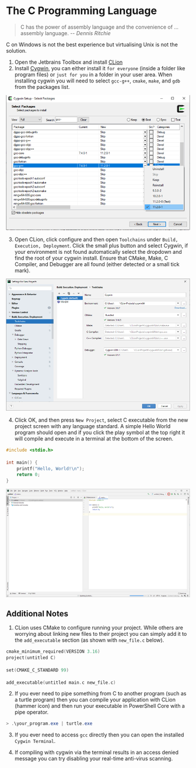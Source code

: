 # The C Programming Language
> C has the power of assembly language and the convenience of … assembly language. -- *Dennis Ritchie*

C on Windows is not the best experience but virtualising Unix is not the solution.

1. Open the Jetbrains Toolbox and install [CLion](https://www.jetbrains.com/clion/)
2. Install [Cygwin](https://cygwin.com/install.html), you can either install it `for everyone` (inside a folder like
program files) or `just for you` in a folder in your user area. When installing cygwin you will need to select 
`gcc-g++`, `cmake`, `make`, and `gdb` from the packages list.

![Cygwin!](../images/windows-cygwin.png)

3. Open CLion, click configure and then open `Toolchains` under `Build, Execution, Deployment`. Click the small plus
button and select Cygwin, if your environment is not found automatically select the dropdown and find the root of
your cygwin install. Ensure that CMake, Make, C Compiler, and Debugger are all found (either detected or a
small tick mark).

![CLion Toolchain!](../images/windows-c-toolchain.png)

4. Click OK, and then press `New Project`, select C executable from the new project screen with any language standard.
A simple Hello World program should open and if you click the play symbol at the top right it will compile and execute
in a terminal at the bottom of the screen.

```c
#include <stdio.h>

int main() {
    printf("Hello, World!\n");
    return 0;
}

```

![CLion Toolchain!](../images/windows-c-run.png)

## Additional Notes
1. CLion uses CMake to configure running your project. While others are worrying about linking new files to their project
you can simply add it to the `add_executable` section (as shown with `new_file.c` below).

```c
cmake_minimum_required(VERSION 3.16)
project(untitled C)

set(CMAKE_C_STANDARD 99)

add_executable(untitled main.c new_file.c)
```

2. If you ever need to pipe something from C to another program (such as a turtle program) then you can compile your
application with CLion (hammer icon) and then run your executable in PowerShell Core with a pipe operator.

```powershell
> .\your_program.exe | turtle.exe
```

3. If you ever need to access `gcc` directly then you can open the installed `Cygwin Terminal`.

4. If compiling with cygwin via the terminal results in an access denied message you can try disabling your real-time anti-virus scanning.
